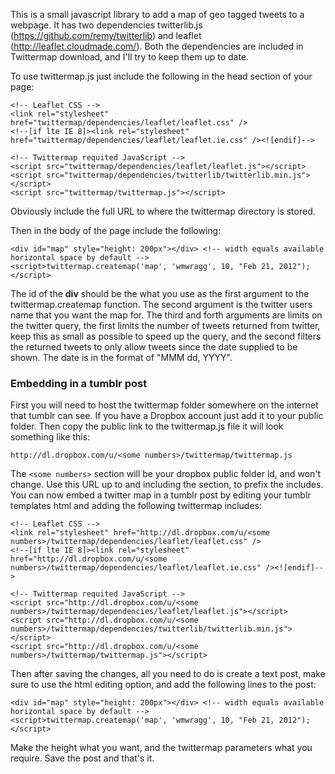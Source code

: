 This is a small javascript library to add a map of geo tagged tweets to a webpage. It has two dependencies twitterlib.js (https://github.com/remy/twitterlib) and leaflet (http://leaflet.cloudmade.com/). Both the dependencies are included in Twittermap download, and I'll try to keep them up to date.

To use twittermap.js just include the following in the head section of your page:

	<!-- Leaflet CSS -->
	<link rel="stylesheet" href="twittermap/dependencies/leaflet/leaflet.css" />
	<!--[if lte IE 8]><link rel="stylesheet" href="twittermap/dependencies/leaflet/leaflet.ie.css" /><![endif]-->

	<!-- Twittermap requited JavaScript -->
	<script src="twittermap/dependencies/leaflet/leaflet.js"></script>
	<script src="twittermap/dependencies/twitterlib/twitterlib.min.js"></script>
	<script src="twittermap/twittermap.js"></script>

Obviously include the full URL to where the twittermap directory is stored.

Then in the body of the page include the following:

	<div id="map" style="height: 200px"></div> <!-- width equals available horizontal space by default -->
	<script>twittermap.createmap('map', 'wmwragg', 10, "Feb 21, 2012");</script>

The id of the **div** should be the what you use as the first argument to the twittermap.createmap function. The second argument is the twitter users name that you want the map for. The third and forth arguments are limits on the twitter query, the first limits the number of tweets returned from twitter, keep this as small as possible to speed up the query, and the second filters the returned tweets to only allow tweets since the date supplied to be shown. The date is in the format of "MMM dd, YYYY".

### Embedding in a tumblr post
First you will need to host the twittermap folder somewhere on the internet that tumblr can see. If you have a Dropbox account just add it to your public folder. Then copy the public link to the twittermap.js file it will look something like this:

	http://dl.dropbox.com/u/<some numbers>/twittermap/twittermap.js

The `<some numbers>` section will be your dropbox public folder id, and won't change. Use this URL up to and including the <some numbers> section, to prefix the includes.
You can now embed a twitter map in a tumblr post by editing your tumblr templates html and adding the following twittermap includes:

	<!-- Leaflet CSS -->
	<link rel="stylesheet" href="http://dl.dropbox.com/u/<some numbers>/twittermap/dependencies/leaflet/leaflet.css" />
	<!--[if lte IE 8]><link rel="stylesheet" href="http://dl.dropbox.com/u/<some numbers>/twittermap/dependencies/leaflet/leaflet.ie.css" /><![endif]-->

	<!-- Twittermap requited JavaScript -->
	<script src="http://dl.dropbox.com/u/<some numbers>/twittermap/dependencies/leaflet/leaflet.js"></script>
	<script src="http://dl.dropbox.com/u/<some numbers>/twittermap/dependencies/twitterlib/twitterlib.min.js"></script>
	<script src="http://dl.dropbox.com/u/<some numbers>/twittermap/twittermap.js"></script>

Then after saving the changes, all you need to do is create a text post, make sure to use the html editing option, and add the following lines to the post:

	<div id="map" style="height: 200px"></div> <!-- width equals available horizontal space by default -->
	<script>twittermap.createmap('map', 'wmwragg', 10, "Feb 21, 2012");</script>

Make the height what you want, and the twittermap parameters what you require. Save the post and that's it.